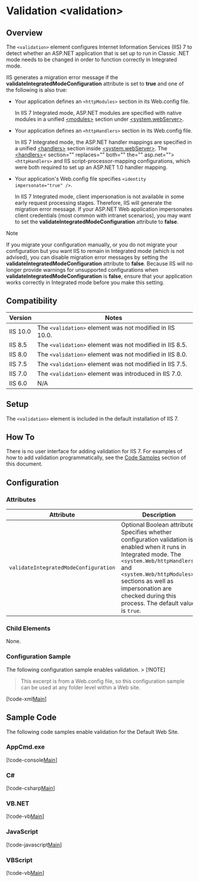 Validation &lt;validation&gt;
====================
<a id="001"></a>
## Overview

The `<validation>` element configures Internet Information Services (IIS) 7 to detect whether an ASP.NET application that is set up to run in Classic .NET mode needs to be changed in order to function correctly in Integrated mode.

IIS generates a migration error message if the **validateIntegratedModeConfiguration** attribute is set to **true** and one of the following is also true:

- Your application defines an `<httpModules>` section in its Web.config file. 

    In IIS 7 Integrated mode, ASP.NET modules are specified with native modules in a unified [&lt;modules&gt;](modules/index.md) section under [&lt;system.webServer&gt;](index.md).
- Your application defines an `<httpHandlers>` section in its Web.config file. 

    In IIS 7 Integrated mode, the ASP.NET handler mappings are specified in a unified [&lt;handlers&gt;](handlers/index.md) section inside [&lt;system.webServer&gt;](index.md). The [&lt;handlers&gt;](handlers/index.md)< section="" replaces="" both="" the="" asp.net="">`<httpHandlers>` and IIS script-processor-mapping configurations, which were both required to set up an ASP.NET 1.0 handler mapping.
- Your application's Web.config file specifies `<identity impersonate="true" />`. 

    In IIS 7 Integrated mode, client impersonation is not available in some early request processing stages. Therefore, IIS will generate the migration error message. If your ASP.NET Web application impersonates client credentials (most common with intranet scenarios), you may want to set the **validateIntegratedModeConfiguration** attribute to **false**.

> [!NOTE]
> If you migrate your configuration manually, or you do not migrate your configuration but you want IIS to remain in Integrated mode (which is not advised), you can disable migration error messages by setting the **validateIntegratedModeConfiguration** attribute to **false**. Because IIS will no longer provide warnings for unsupported configurations when **validateIntegratedModeConfiguration** is **false**, ensure that your application works correctly in Integrated mode before you make this setting.

<a id="002"></a>
## Compatibility

| Version | Notes |
| --- | --- |
| IIS 10.0 | The `<validation>` element was not modified in IIS 10.0. |
| IIS 8.5 | The `<validation>` element was not modified in IIS 8.5. |
| IIS 8.0 | The `<validation>` element was not modified in IIS 8.0. |
| IIS 7.5 | The `<validation>` element was not modified in IIS 7.5. |
| IIS 7.0 | The `<validation>` element was introduced in IIS 7.0. |
| IIS 6.0 | N/A |

<a id="003"></a>
## Setup

The `<validation>` element is included in the default installation of IIS 7.

<a id="004"></a>
## How To

There is no user interface for adding validation for IIS 7. For examples of how to add validation programmatically, see the [Code Samples](#006) section of this document.

<a id="005"></a>
## Configuration

### Attributes

| Attribute | Description |
| --- | --- |
| `validateIntegratedModeConfiguration` | Optional Boolean attribute. Specifies whether configuration validation is enabled when it runs in Integrated mode. The `<system.Web/httpHandlers>` and `<system.Web/httpModules>` sections as well as impersonation are checked during this process. The default value is `true`. |

### Child Elements

None.

### Configuration Sample

The following configuration sample enables validation. > [!NOTE]
 > This excerpt is from a Web.config file, so this configuration sample can be used at any folder level within a Web site.

[!code-xml[Main](validation/samples/sample1.xml)]

<a id="006"></a>
## Sample Code

The following code samples enable validation for the Default Web Site.

### AppCmd.exe

[!code-console[Main](validation/samples/sample2.cmd)]

### C#

[!code-csharp[Main](validation/samples/sample3.cs)]

### VB.NET

[!code-vb[Main](validation/samples/sample4.vb)]

### JavaScript

[!code-javascript[Main](validation/samples/sample5.js)]

### VBScript

[!code-vb[Main](validation/samples/sample6.vb)]